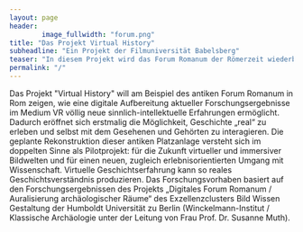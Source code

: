 ```yaml
---
layout: page
header:
        image_fullwidth: "forum.png"
title: "Das Projekt Virtual History"
subheadline: "Ein Projekt der Filmuniversität Babelsberg"
teaser: "In diesem Projekt wird das Forum Romanum der Römerzeit wiederbelebt"
permalink: "/"
---
```

Das Projekt "Virtual History" will am Beispiel des antiken Forum Romanum in Rom zeigen, wie eine digitale Aufbereitung aktueller Forschungsergebnisse im Medium VR völlig neue sinnlich-intellektuelle Erfahrungen ermöglicht. Dadurch eröffnet sich erstmalig die Möglichkeit, Geschichte „real“ zu erleben und selbst mit dem Gesehenen und Gehörten zu interagieren. Die geplante Rekonstruktion dieser antiken Platzanlage versteht sich im doppelten Sinne als Pilotprojekt: für die Zukunft virtueller und immersiver Bildwelten und für einen neuen, zugleich erlebnisorientierten Umgang mit Wissenschaft. Virtuelle Geschichtserfahrung kann so reales Geschichtsverständnis produzieren. Das Forschungsvorhaben basiert auf den Forschungsergebnissen des Projekts „Digitales Forum Romanum / Auralisierung archäologischer Räume“ des Exzellenzclusters Bild Wissen Gestaltung der Humboldt Universität zu Berlin (Winckelmann-Institut / Klassische Archäologie unter der Leitung von Frau Prof. Dr. Susanne Muth).


